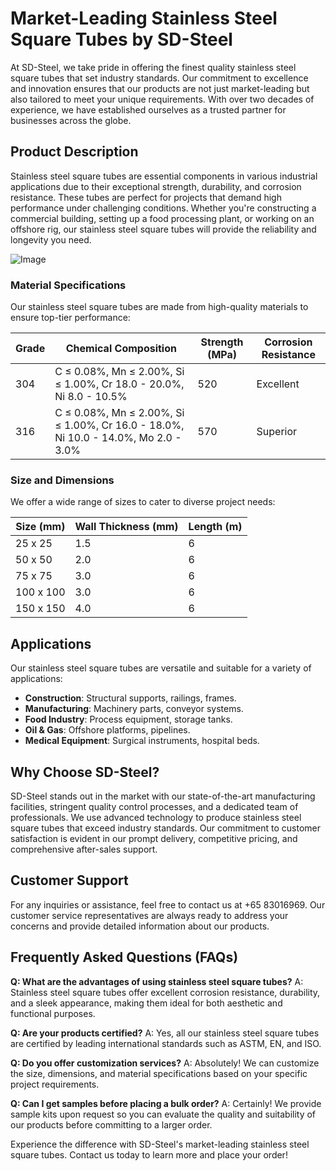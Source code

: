 # Market-Leading Stainless Steel Square Tubes by SD-Steel

At SD-Steel, we take pride in offering the finest quality stainless steel square tubes that set industry standards. Our commitment to excellence and innovation ensures that our products are not just market-leading but also tailored to meet your unique requirements. With over two decades of experience, we have established ourselves as a trusted partner for businesses across the globe.

## Product Description

Stainless steel square tubes are essential components in various industrial applications due to their exceptional strength, durability, and corrosion resistance. These tubes are perfect for projects that demand high performance under challenging conditions. Whether you're constructing a commercial building, setting up a food processing plant, or working on an offshore rig, our stainless steel square tubes will provide the reliability and longevity you need.

![Image](https://github.com/user-attachments/assets/2567258e-e124-4816-932d-1809bd27ef0b)

### Material Specifications

Our stainless steel square tubes are made from high-quality materials to ensure top-tier performance:

| **Grade** | **Chemical Composition** | **Strength (MPa)** | **Corrosion Resistance** |
|-----------|--------------------------|--------------------|--------------------------|
| 304       | C ≤ 0.08%, Mn ≤ 2.00%, Si ≤ 1.00%, Cr 18.0 - 20.0%, Ni 8.0 - 10.5% | 520                | Excellent                |
| 316       | C ≤ 0.08%, Mn ≤ 2.00%, Si ≤ 1.00%, Cr 16.0 - 18.0%, Ni 10.0 - 14.0%, Mo 2.0 - 3.0% | 570                | Superior                 |

### Size and Dimensions

We offer a wide range of sizes to cater to diverse project needs:

| **Size (mm)** | **Wall Thickness (mm)** | **Length (m)** |
|---------------|-------------------------|----------------|
| 25 x 25       | 1.5                      | 6              |
| 50 x 50       | 2.0                      | 6              |
| 75 x 75       | 3.0                      | 6              |
| 100 x 100     | 3.0                      | 6              |
| 150 x 150     | 4.0                      | 6              |

## Applications

Our stainless steel square tubes are versatile and suitable for a variety of applications:

- **Construction**: Structural supports, railings, frames.
- **Manufacturing**: Machinery parts, conveyor systems.
- **Food Industry**: Process equipment, storage tanks.
- **Oil & Gas**: Offshore platforms, pipelines.
- **Medical Equipment**: Surgical instruments, hospital beds.

## Why Choose SD-Steel?

SD-Steel stands out in the market with our state-of-the-art manufacturing facilities, stringent quality control processes, and a dedicated team of professionals. We use advanced technology to produce stainless steel square tubes that exceed industry standards. Our commitment to customer satisfaction is evident in our prompt delivery, competitive pricing, and comprehensive after-sales support.

## Customer Support

For any inquiries or assistance, feel free to contact us at +65 83016969. Our customer service representatives are always ready to address your concerns and provide detailed information about our products.

## Frequently Asked Questions (FAQs)

**Q: What are the advantages of using stainless steel square tubes?**
A: Stainless steel square tubes offer excellent corrosion resistance, durability, and a sleek appearance, making them ideal for both aesthetic and functional purposes.

**Q: Are your products certified?**
A: Yes, all our stainless steel square tubes are certified by leading international standards such as ASTM, EN, and ISO.

**Q: Do you offer customization services?**
A: Absolutely! We can customize the size, dimensions, and material specifications based on your specific project requirements.

**Q: Can I get samples before placing a bulk order?**
A: Certainly! We provide sample kits upon request so you can evaluate the quality and suitability of our products before committing to a larger order.

Experience the difference with SD-Steel's market-leading stainless steel square tubes. Contact us today to learn more and place your order!